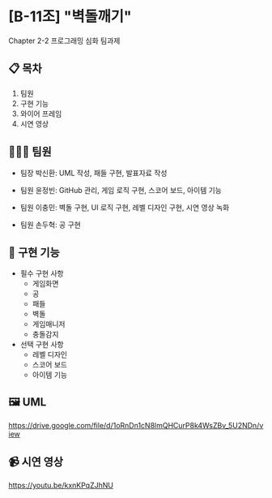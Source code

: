 # [B-11조] "벽돌깨기"
Chapter 2-2 프로그래밍 심화 팀과제

## 📋 목차
1. 팀원
2. 구현 기능
3. 와이어 프레임
4. 시연 영상

## 🧑‍🤝‍🧑 팀원
- 팀장 박신환: UML 작성, 패들 구현, 발표자료 작성
  
- 팀원 윤정빈: GitHub 관리, 게임 로직 구현, 스코어 보드, 아이템 기능
  
- 팀원 이충민: 벽돌 구현, UI 로직 구현, 레벨 디자인 구현, 시연 영상 녹화
  
- 팀원 손두혁: 공 구현

## 📌 구현 기능
- 필수 구현 사항
  - 게임화면
  - 공
  - 패들
  - 벽돌
  - 게임매니저
  - 충돌감지
- 선택 구현 사항
  - 레벨 디자인
  - 스코어 보드
  - 아이템 기능
  


  
## 🖼 UML
https://drive.google.com/file/d/1oRnDn1cN8lmQHCurP8k4WsZBv_5U2NDn/view
## 📹 시연 영상
https://youtu.be/kxnKPqZJhNU
